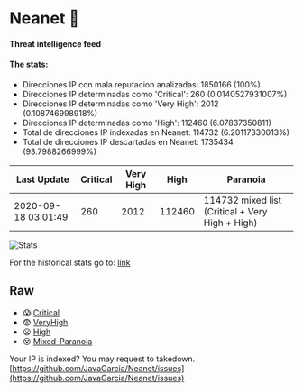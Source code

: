 # Neanet :hocho:
#### Threat intelligence feed
#### The stats:

- Direcciones IP con mala reputacion analizadas: 1850166 (100%)
- Direcciones IP determinadas como 'Critical':  260 (0.0140527931007%)
- Direcciones IP determinadas como 'Very High':  2012 (0.108746998918%)
- Direcciones IP determinadas como 'High':  112460 (6.07837350811)
- Total de direcciones IP indexadas en Neanet:  114732 (6.20117330013%)
- Total de direcciones IP descartadas en Neanet:  1735434 (93.7988266999%)

| Last Update | Critical | Very High | High | Paranoia |
| --- | --- | --- | --- | --- |
| 2020-09-18 03:01:49 | 260 | 2012 | 112460 | 114732 mixed list (Critical + Very High + High)|

![Stats](https://docs.google.com/spreadsheets/d/e/2PACX-1vSnaNMIXVabIpDJjufMlzH7poXnshF3mgd8Is1g9ytUEzVsP5my4Trn8f-xkoLLQ38xpL3HtmUexLo6/pubchart?oid=501124687&format=image)

For the historical stats go to: [link](/stats.csv)
## Raw
- :scream: [Critical](https://raw.githubusercontent.com/JavaGarcia/Neanet/master/blacklists/neanet_critical.txt)
- :fearful: [VeryHigh](https://raw.githubusercontent.com/JavaGarcia/Neanet/master/blacklists/neanet_veryHigh.txtt)
- :frowning: [High](https://raw.githubusercontent.com/JavaGarcia/Neanet/master/blacklists/neanet_high.txt)
- :dizzy_face: [Mixed-Paranoia](https://raw.githubusercontent.com/JavaGarcia/Neanet/master/blacklists/neanet_all.txt)


Your IP is indexed? You may request to takedown. [https://github.com/JavaGarcia/Neanet/issues](https://github.com/JavaGarcia/Neanet/issues)



































































































































































































































































































































































































































































































































































































































































































































































































































































































